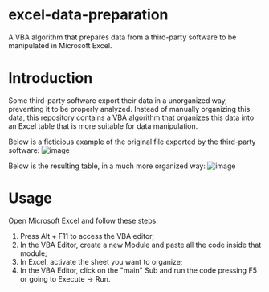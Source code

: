 # excel-data-preparation
A VBA algorithm that prepares data from a third-party software to be manipulated in Microsoft Excel.

# Introduction
Some third-party software export their data in a unorganized way, preventing it to be properly analyzed. Instead of manually organizing this data, this repository contains a VBA algorithm that organizes this data into an Excel table that is more suitable for data manipulation.

Below is a ficticious example of the original file exported by the third-party software:
![image](https://user-images.githubusercontent.com/13786793/175561927-d36c87be-7ad4-4e4b-bcd6-b75a219a76d9.png)

Below is the resulting table, in a much more organized way:
![image](https://user-images.githubusercontent.com/13786793/175562396-0c61204b-b0ff-448f-be0e-cf1b9526ea2a.png)

# Usage
Open Microsoft Excel and follow these steps:

1. Press Alt + F11 to access the VBA editor;
2. In the VBA Editor, create a new Module and paste all the code inside that module;
3. In Excel, activate the sheet you want to organize;
4. In the VBA Editor, click on the "main" Sub and run the code pressing F5 or going to Execute -> Run.
